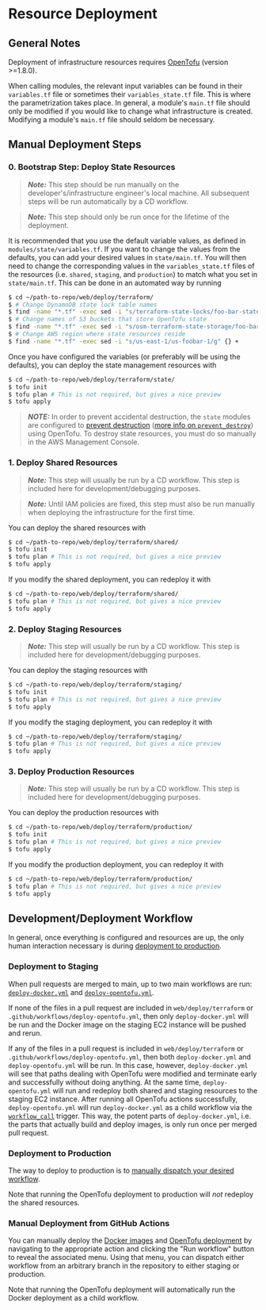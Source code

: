 # Resource Deployment

## General Notes

Deployment of infrastructure resources requires [OpenTofu](https://opentofu.org/) (version >=1.8.0).

When calling modules, the relevant input variables can be found in their `variables.tf` file or sometimes their `variables_state.tf` file. This is where the parametrization takes place. In general, a module's `main.tf` file should only be modified if you would like to change what infrastructure is created. Modifying a module's `main.tf` file should seldom be necessary. 

## Manual Deployment Steps

### 0. Bootstrap Step: Deploy State Resources

> **_Note:_** This step should be run manually on the developer's/infrastructure engineer's local machine. All subsequent steps will be run automatically by a CD workflow.

> **_Note:_** This step should only be run once for the lifetime of the deployment. 

It is recommended that you use the default variable values, as defined in `modules/state/variables.tf`. If you want to change the values from the defaults, you can add your desired values in `state/main.tf`. You will then need to change the corresponding values in the `variables_state.tf` files of the resources (i.e. `shared`, `staging`, and `production`) to match what you set in `state/main.tf`. This can be done in an automated way by running 

```bash
$ cd ~/path-to-repo/web/deploy/terraform/
$ # Change DynamoDB state lock table names
$ find -name "*.tf" -exec sed -i "s/terraform-state-locks/foo-bar-state-locks/g" {} +
$ # Change names of S3 buckets that store OpenTofu state
$ find -name "*.tf" -exec sed -i "s/osm-terraform-state-storage/foo-bar-state-storage-test/g" {} +
$ # Change AWS region where state resources reside
$ find -name "*.tf" -exec sed -i "s/us-east-1/us-foobar-1/g" {} +
```

Once you have configured the variables (or preferably will be using the defaults), you can deploy the state management resources with 

```bash
$ cd ~/path-to-repo/web/deploy/terraform/state/
$ tofu init
$ tofu plan # This is not required, but gives a nice preview
$ tofu apply
```

> **_NOTE:_** In order to prevent accidental destruction, the `state` modules are configured to [prevent destruction](https://developer.hashicorp.com/terraform/language/meta-arguments/lifecycle#prevent_destroy) ([more info on `prevent_destroy`](https://developer.hashicorp.com/terraform/tutorials/state/resource-lifecycle#prevent-resource-deletion)) using OpenTofu. To destroy state resources, you must do so manually in the AWS Management Console. 

### 1. Deploy Shared Resources

> **_Note:_** This step will usually be run by a CD workflow. This step is included here for development/debugging purposes.

> **_Note:_** Until IAM policies are fixed, this step must also be run manually when deploying the infrastructure for the first time. 

You can deploy the shared resources with 

```bash
$ cd ~/path-to-repo/web/deploy/terraform/shared/
$ tofu init
$ tofu plan # This is not required, but gives a nice preview
$ tofu apply
```

If you modify the shared deployment, you can redeploy it with 

```bash
$ cd ~/path-to-repo/web/deploy/terraform/shared/
$ tofu plan # This is not required, but gives a nice preview
$ tofu apply
```

### 2. Deploy Staging Resources

> **_Note:_** This step will usually be run by a CD workflow. This step is included here for development/debugging purposes.

You can deploy the staging resources with 

```bash
$ cd ~/path-to-repo/web/deploy/terraform/staging/
$ tofu init
$ tofu plan # This is not required, but gives a nice preview
$ tofu apply
```

If you modify the staging deployment, you can redeploy it with 

```bash
$ cd ~/path-to-repo/web/deploy/terraform/staging/
$ tofu plan # This is not required, but gives a nice preview
$ tofu apply
```

### 3. Deploy Production Resources

> **_Note:_** This step will usually be run by a CD workflow. This step is included here for development/debugging purposes.

You can deploy the production resources with 

```bash
$ cd ~/path-to-repo/web/deploy/terraform/production/
$ tofu init
$ tofu plan # This is not required, but gives a nice preview
$ tofu apply
```

If you modify the production deployment, you can redeploy it with 

```bash
$ cd ~/path-to-repo/web/deploy/terraform/production/
$ tofu plan # This is not required, but gives a nice preview
$ tofu apply
```

## Development/Deployment Workflow

In general, once everything is configured and resources are up, the only human interaction necessary is during [deployment to production](#deployment-to-production).

### Deployment to Staging

When pull requests are merged to main, up to two main workflows are run: [`deploy-docker.yml`](../../../.github/workflows/deploy-docker.yml) and [`deploy-opentofu.yml`](../../../.github/workflows/deploy-opentofu.yml).

If none of the files in a pull request are included in `web/deploy/terraform` or `.github/workflows/deploy-opentofu.yml`, then only `deploy-docker.yml` will be run and the Docker image on the staging EC2 instance will be pushed and rerun. 

If any of the files in a pull request is included in `web/deploy/terraform` or `.github/workflows/deploy-opentofu.yml`, then both `deploy-docker.yml` and `deploy-opentofu.yml` will be run. In this case, however, `deploy-docker.yml` will see that paths dealing with OpenTofu were modified and terminate early and successfully without doing anything. At the same time, `deploy-opentofu.yml` will run and redeploy both shared and staging resources to the staging EC2 instance. After running all OpenTofu actions successfully, `deploy-opentofu.yml` will run `deploy-docker.yml` as a child workflow via the [`workflow_call`](https://docs.github.com/en/actions/writing-workflows/choosing-when-your-workflow-runs/events-that-trigger-workflows#workflow_call) trigger. This way, the potent parts of `deploy-docker.yml`, i.e. the parts that actually build and deploy images, is only run once per merged pull request. 

### Deployment to Production

The way to deploy to production is to [manually dispatch your desired workflow](#manual-deployment-from-github-actions).

Note that running the OpenTofu deployment to production will _not_ redeploy the shared resources.

### Manual Deployment from GitHub Actions

You can manually deploy the [Docker images](https://github.com/nimh-dsst/osm/actions/workflows/deploy-docker.yml) and [OpenTofu deployment](https://github.com/nimh-dsst/osm/actions/workflows/deploy-opentofu.yml) by navigating to the appropriate action and clicking the "Run workflow" button to reveal the associated menu. Using that menu, you can dispatch either workflow from an arbitrary branch in the repository to either staging or production.

Note that running the OpenTofu deployment will automatically run the Docker deployment as a child workflow.
